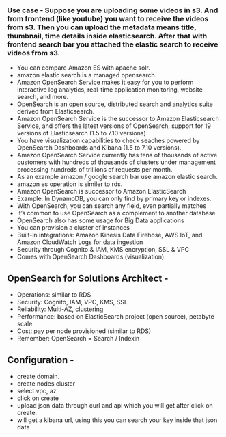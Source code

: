 ### Use case - Suppose you are uploading some videos in s3. And from frontend (like youtube) you want to receive the videos from s3. Then you can upload the metadata means title, thumbnail, time details inside elasticsearch. After that with frontend search bar you attached the elastic search to receive videos from s3.

- You can compare Amazon ES with apache solr.
- amazon elastic search is a managed opensearch.
- Amazon OpenSearch Service makes it easy for you to perform interactive log analytics, real-time application monitoring, website search, and more. 
- OpenSearch is an open source, distributed search and analytics suite derived from Elasticsearch. 
- Amazon OpenSearch Service is the successor to Amazon Elasticsearch Service, and offers the latest versions of OpenSearch, support for 19 versions 
of Elasticsearch (1.5 to 7.10 versions)
- You have visualization capabilities to check seaches powered by OpenSearch Dashboards and Kibana (1.5 to 7.10 versions). 
- Amazon OpenSearch Service currently has tens of thousands of active customers with hundreds of thousands of clusters under management processing hundreds of trillions of requests per month.
- As an example amazon / google search bar use amazon elastic search.
- amazon es operation is similer to rds.
- Amazon OpenSearch is successor to Amazon ElasticSearch
- Example: In DynamoDB, you can only find by primary key or indexes.
- With OpenSearch, you can search any field, even partially matches
- It’s common to use OpenSearch as a complement to another database
- OpenSearch also has some usage for Big Data applications
- You can provision a cluster of instances
- Built-in integrations: Amazon Kinesis Data Firehose, AWS IoT, and Amazon 
CloudWatch Logs for data ingestion
- Security through Cognito & IAM, KMS encryption, SSL & VPC
- Comes with OpenSearch Dashboards (visualization).


## OpenSearch for Solutions Architect - 
- Operations: similar to RDS
- Security: Cognito, IAM, VPC, KMS, SSL
- Reliability: Multi-AZ, clustering
- Performance: based on ElasticSearch project (open source), petabyte scale
- Cost: pay per node provisioned (similar to RDS)
- Remember: OpenSearch = Search / Indexin
## Configuration -
- create domain.
- create nodes cluster
- select vpc, az
- click on create
- upload json data through curl and api which you will get after click on create.
- will get a kibana url, using this you can search your key inside that json data
